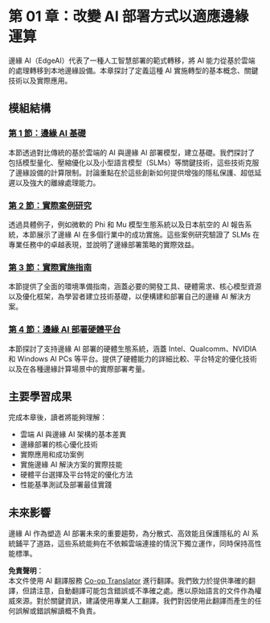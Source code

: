 <!--
CO_OP_TRANSLATOR_METADATA:
{
  "original_hash": "ddfe62b8e130979b7034bc6fbb7d510c",
  "translation_date": "2025-07-22T02:59:36+00:00",
  "source_file": "Module01/README.md",
  "language_code": "tw"
}
-->
# 第 01 章：改變 AI 部署方式以適應邊緣運算

邊緣 AI（EdgeAI）代表了一種人工智慧部署的範式轉移，將 AI 能力從基於雲端的處理轉移到本地邊緣設備。本章探討了定義這種 AI 實施轉型的基本概念、關鍵技術以及實際應用。

## 模組結構

### [第 1 節：邊緣 AI 基礎](./01.EdgeAIFundamentals.md)
本節透過對比傳統的基於雲端的 AI 與邊緣 AI 部署模型，建立基礎。我們探討了包括模型量化、壓縮優化以及小型語言模型（SLMs）等關鍵技術，這些技術克服了邊緣設備的計算限制。討論重點在於這些創新如何提供增強的隱私保護、超低延遲以及強大的離線處理能力。

### [第 2 節：實際案例研究](./02.RealWorldCaseStudies.md)
透過具體例子，例如微軟的 Phi 和 Mu 模型生態系統以及日本航空的 AI 報告系統，本節展示了邊緣 AI 在多個行業中的成功實施。這些案例研究驗證了 SLMs 在專業任務中的卓越表現，並說明了邊緣部署策略的實際效益。

### [第 3 節：實際實施指南](./03.PracticalImplementationGuide.md)
本節提供了全面的環境準備指南，涵蓋必要的開發工具、硬體需求、核心模型資源以及優化框架，為學習者建立技術基礎，以便構建和部署自己的邊緣 AI 解決方案。

### [第 4 節：邊緣 AI 部署硬體平台](./04.EdgeDeployment.md)
本節探討了支持邊緣 AI 部署的硬體生態系統，涵蓋 Intel、Qualcomm、NVIDIA 和 Windows AI PCs 等平台。提供了硬體能力的詳細比較、平台特定的優化技術以及在各種邊緣計算場景中的實際部署考量。

## 主要學習成果

完成本章後，讀者將能夠理解：
- 雲端 AI 與邊緣 AI 架構的基本差異
- 邊緣部署的核心優化技術
- 實際應用和成功案例
- 實施邊緣 AI 解決方案的實際技能
- 硬體平台選擇及平台特定的優化方法
- 性能基準測試及部署最佳實踐

## 未來影響

邊緣 AI 作為塑造 AI 部署未來的重要趨勢，為分散式、高效能且保護隱私的 AI 系統鋪平了道路，這些系統能夠在不依賴雲端連接的情況下獨立運作，同時保持高性能標準。

**免責聲明**：  
本文件使用 AI 翻譯服務 [Co-op Translator](https://github.com/Azure/co-op-translator) 進行翻譯。我們致力於提供準確的翻譯，但請注意，自動翻譯可能包含錯誤或不準確之處。應以原始語言的文件作為權威來源。對於關鍵資訊，建議使用專業人工翻譯。我們對因使用此翻譯而產生的任何誤解或錯誤解讀概不負責。